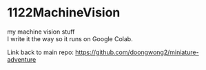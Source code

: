 # 1122MachineVision
my machine vision stuff  
I write it the way so it runs on Google Colab.    

Link back to main repo: https://github.com/doongwong2/miniature-adventure
